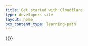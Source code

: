 ```yaml
---
title: Get started with Cloudflare
type: developers-site
layout: home
pcx_content_type: learning-path
---
```


{{<dynamic-learning-path>}}